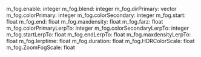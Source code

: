m_fog.enable: integer
m_fog.blend: integer
m_fog.dirPrimary: vector
m_fog.colorPrimary: integer
m_fog.colorSecondary: integer
m_fog.start: float
m_fog.end: float
m_fog.maxdensity: float
m_fog.farz: float
m_fog.colorPrimaryLerpTo: integer
m_fog.colorSecondaryLerpTo: integer
m_fog.startLerpTo: float
m_fog.endLerpTo: float
m_fog.maxdensityLerpTo: float
m_fog.lerptime: float
m_fog.duration: float
m_fog.HDRColorScale: float
m_fog.ZoomFogScale: float